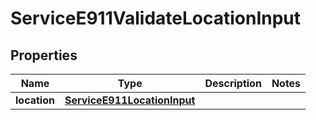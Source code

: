 

# ServiceE911ValidateLocationInput

## Properties

Name | Type | Description | Notes
------------ | ------------- | ------------- | -------------
**location** | [**ServiceE911LocationInput**](ServiceE911LocationInput.md) |  | 




